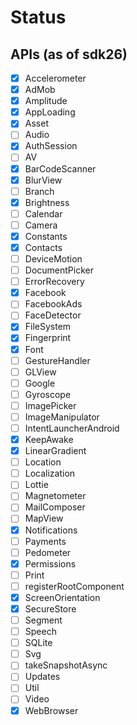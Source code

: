 # Status

## APIs (as of sdk26)

* [x] Accelerometer
* [x] AdMob
* [x] Amplitude
* [x] AppLoading
* [x] Asset
* [ ] Audio
* [x] AuthSession
* [ ] AV
* [x] BarCodeScanner
* [x] BlurView
* [ ] Branch
* [x] Brightness
* [ ] Calendar
* [ ] Camera
* [x] Constants
* [x] Contacts
* [ ] DeviceMotion
* [ ] DocumentPicker
* [ ] ErrorRecovery
* [x] Facebook
* [ ] FacebookAds
* [ ] FaceDetector
* [x] FileSystem
* [x] Fingerprint
* [x] Font
* [ ] GestureHandler
* [ ] GLView
* [ ] Google
* [ ] Gyroscope
* [ ] ImagePicker
* [ ] ImageManipulator
* [ ] IntentLauncherAndroid
* [x] KeepAwake
* [x] LinearGradient
* [ ] Location
* [ ] Localization
* [ ] Lottie
* [ ] Magnetometer
* [ ] MailComposer
* [ ] MapView
* [x] Notifications
* [ ] Payments
* [ ] Pedometer
* [x] Permissions
* [ ] Print
* [ ] registerRootComponent
* [x] ScreenOrientation
* [x] SecureStore
* [ ] Segment
* [ ] Speech
* [ ] SQLite
* [ ] Svg
* [ ] takeSnapshotAsync
* [ ] Updates
* [ ] Util
* [ ] Video
* [x] WebBrowser
